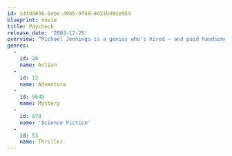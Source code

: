 ```yaml
---
id: 14fd4038-1ebe-49b5-9f49-8d21b481e954
blueprint: movie
title: Paycheck
release_date: '2003-12-25'
overview: "Michael Jennings is a genius who's hired – and paid handsomely – by high-tech firms to work on highly sensitive projects, after which his short-term memory is erased so he's incapable of breaching security. But at the end of a three-year job, he's told he isn't getting a paycheck and instead receives a mysterious envelope. In it are clues he must piece together to find out why he wasn't paid – and why he's now in hot water."
genres:
  -
    id: 28
    name: Action
  -
    id: 12
    name: Adventure
  -
    id: 9648
    name: Mystery
  -
    id: 878
    name: 'Science Fiction'
  -
    id: 53
    name: Thriller
---
```

